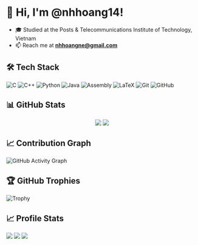 # 👋 Hi, I'm @nhhoang14!

- 🎓 Studied at the Posts & Telecommunications Institute of Technology, Vietnam  
- 📫 Reach me at **nhhoangne@gmail.com**

## 🛠️ Tech Stack

![C](https://img.shields.io/badge/C-00599C?style=for-the-badge&logo=c&logoColor=white)
![C++](https://img.shields.io/badge/C++-00599C?style=for-the-badge&logo=cplusplus&logoColor=white)
![Python](https://img.shields.io/badge/Python-3776AB?style=for-the-badge&logo=python&logoColor=white)
![Java](https://img.shields.io/badge/Java-ED8B00?style=for-the-badge&logo=openjdk&logoColor=white)
![Assembly](https://img.shields.io/badge/Assembly-555555?style=for-the-badge&logoColor=white) 
![LaTeX](https://img.shields.io/badge/LaTeX-008080?style=for-the-badge&logo=latex&logoColor=white)
![Git](https://img.shields.io/badge/Git-F05032?style=for-the-badge&logo=git&logoColor=white)
![GitHub](https://img.shields.io/badge/GitHub-181717?style=for-the-badge&logo=github&logoColor=white)

## 📊 GitHub Stats
<p align="center">
  <img src="https://github-readme-stats.vercel.app/api?username=nhhoang14&show_icons=true&theme=tokyonight&count_private=true" style="display: inline-block;" />
  <img src="https://github-readme-stats.vercel.app/api/top-langs/?username=nhhoang14&layout=compact&theme=tokyonight" style="display: inline-block;" />
</p>

## 📈 Contribution Graph

![GitHub Activity Graph](https://github-readme-activity-graph.vercel.app/graph?username=nhhoang14&theme=tokyo-night&hide_border=true)

## 🏆 GitHub Trophies

![Trophy](https://github-profile-trophy.vercel.app/?username=nhhoang14&theme=tokyonight&no-frame=true&no-bg=true&margin-w=15)

## 📈 Profile Stats

<p align="left">
  <img src="https://komarev.com/ghpvc/?username=nhhoang14&label=Profile%20views&color=3c57b3&style=for-the-badge" />
  <img src="https://img.shields.io/github/stars/nhhoang14?style=for-the-badge&label=Total%20Stars&color=3c57b3" />
  <img src="https://img.shields.io/github/followers/nhhoang14?style=for-the-badge&label=Followers&color=3c57b3" />
</p>
